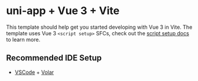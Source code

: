 # uni-app + Vue 3 + Vite

This template should help get you started developing with Vue 3 in Vite. The template uses Vue 3 `<script setup>` SFCs, check out the [script setup docs](https://uniapp.dcloud.io/) to learn more.

## Recommended IDE Setup

-   [VSCode](https://code.visualstudio.com/) + [Volar](https://marketplace.visualstudio.com/items?itemName=johnsoncodehk.volar)

<!-- ## 自定义图标

采用 [iconfont](https://www.iconfont.cn/help/detail?spm=a313x.7781069.1998910419.d8cf4382a&helptype=code) 的 font-class 引用方式，将 styles/_iconfont.scss 中的代码替换即可

## 官方图标
使用参考 [这里](https://element-plus.gitee.io/zh-CN/component/icon.html) -->
